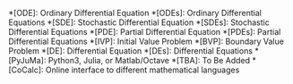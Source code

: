 *[ODE]: Ordinary Differential Equation
*[ODEs]: Ordinary Differential Equations
*[SDE]: Stochastic Differential Equation
*[SDEs]: Stochastic Differential Equations
*[PDE]: Partial Differential Equation
*[PDEs]: Partial Differential Equations
*[IVP]: Initial Value Problem
*[BVP]: Boundary Value Problem
*[DE]: Differential Equation
*[DEs]: Differential Equations
*[PyJuMa]: Python3, Julia, or Matlab/Octave
*[TBA]: To Be Added
*[CoCalc]: Online interface to different mathematical languages
